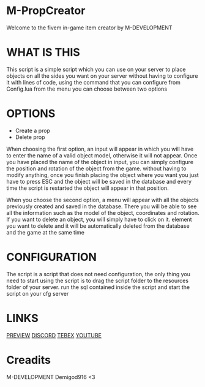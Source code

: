 # M-PropCreator
Welcome to the fivem in-game item creator by M-DEVELOPMENT

# WHAT IS THIS

This script is a simple script which you can use on your server to place objects on all the sides you want on your server without having to configure it with lines of code, using the command that you can configure from Config.lua from the menu you can choose between two options

# OPTIONS
- Create a prop
- Delete prop

When choosing the first option, an input will appear in which you will have to enter the name of a valid object model, otherwise it will not appear. Once you have placed the name of the object in input, you can simply configure the position and rotation of the object from the game. without having to modify anything, once you finish placing the object where you want you just have to press ESC and the object will be saved in the database and every time the script is restarted the object will appear in that position.

When you choose the second option, a menu will appear with all the objects previously created and saved in the database. There you will be able to see all the information such as the model of the object, coordinates and rotation. If you want to delete an object, you will simply have to click on it. element you want to delete and it will be automatically deleted from the database and the game at the same time


# CONFIGURATION

The script is a script that does not need configuration, the only thing you need to start using the script is to drag the script folder to the resources folder of your server. run the sql contained inside the script and start the script on your cfg server

# LINKS

[PREVIEW](https://streamable.com/axftks)
[DISCORD](https://discord.gg/R6Z5DdeBzw)
[TEBEX](https://m-development-webstore.tebex.io/)
[YOUTUBE](https://www.youtube.com/channel/UCR4M3zK0KXoVKkhyzpKYXlg)

# Creadits

M-DEVELOPMENT 
Demigod916 <3
